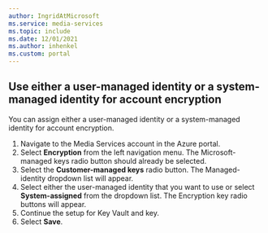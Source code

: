 ```yaml
---
author: IngridAtMicrosoft
ms.service: media-services 
ms.topic: include
ms.date: 12/01/2021
ms.author: inhenkel
ms.custom: portal
---
```


<!-- Use the portal to add use either a user managed identity or system managed identity for account encryption -->

## Use either a user-managed identity or a system-managed identity for account encryption

You can assign either a user-managed identity or a system-managed identity for account encryption.

1. Navigate to the Media Services account in the Azure portal.
1. Select **Encryption** from the left navigation menu. The Microsoft-managed keys radio button should already be selected.
1. Select the **Customer-managed keys** radio button.  The Managed-identity dropdown list will appear.
1. Select either the user-managed identity that you want to use or select **System-assigned** from the dropdown list. The Encryption key radio buttons will appear.
1. Continue the setup for Key Vault and key.
1. Select **Save**.